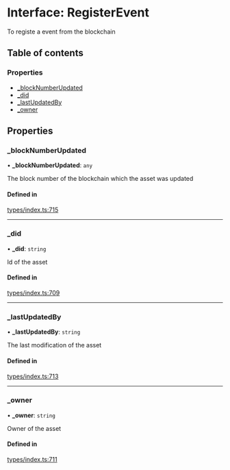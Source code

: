 # Interface: RegisterEvent

To registe a event from the blockchain

## Table of contents

### Properties

- [\_blockNumberUpdated](RegisterEvent.md#_blocknumberupdated)
- [\_did](RegisterEvent.md#_did)
- [\_lastUpdatedBy](RegisterEvent.md#_lastupdatedby)
- [\_owner](RegisterEvent.md#_owner)

## Properties

### \_blockNumberUpdated

• **\_blockNumberUpdated**: `any`

The block number of the blockchain which the asset was updated

#### Defined in

[types/index.ts:715](https://github.com/nevermined-io/components-catalog/blob/543eee8/lib/src/types/index.ts#L715)

___

### \_did

• **\_did**: `string`

Id of the asset

#### Defined in

[types/index.ts:709](https://github.com/nevermined-io/components-catalog/blob/543eee8/lib/src/types/index.ts#L709)

___

### \_lastUpdatedBy

• **\_lastUpdatedBy**: `string`

The last modification of the asset

#### Defined in

[types/index.ts:713](https://github.com/nevermined-io/components-catalog/blob/543eee8/lib/src/types/index.ts#L713)

___

### \_owner

• **\_owner**: `string`

Owner of the asset

#### Defined in

[types/index.ts:711](https://github.com/nevermined-io/components-catalog/blob/543eee8/lib/src/types/index.ts#L711)
